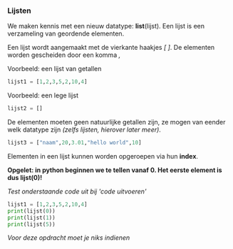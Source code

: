 ### Lijsten

We maken kennis met een nieuw datatype: **list**(lijst). Een lijst is een verzameling van geordende elementen. 

Een lijst wordt aangemaakt met de vierkante haakjes *[ ]*. De elementen worden gescheiden door een komma *,*

Voorbeeld: een lijst van getallen
```python
lijst1 = [1,2,3,5,2,10,4]
```
Voorbeeld: een lege lijst
```python
lijst2 = []
```

De elementen moeten geen natuurlijke getallen zijn, ze mogen van eender welk datatype zijn *(zelfs lijsten, hierover later meer)*.
```python
lijst3 = ["naam",20,3.01,"hello world",10]
```

Elementen in een lijst kunnen worden opgeroepen via hun **index**.

**Opgelet: in python beginnen we te tellen vanaf 0. Het eerste element is dus lijst(0)!** 

*Test onderstaande code uit bij 'code uitvoeren'*
```python
lijst1 = [1,2,3,5,2,10,4]
print(lijst(0))
print(lijst(1))
print(lijst(5))
```
*Voor deze opdracht moet je niks indienen*
